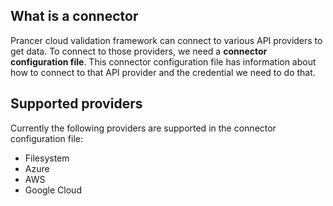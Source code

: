 ## What is a connector
Prancer cloud validation framework can connect to various API providers to get data. To connect to those providers, we need a **connector configuration file**. This connector configuration file has information about how to connect to that API provider and the credential we need to do that.

## Supported providers
Currently the following providers are supported in the connector configuration file:

- Filesystem
- Azure
- AWS
- Google Cloud